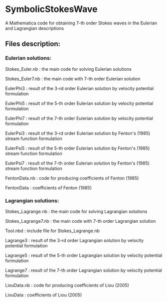 # SymbolicStokesWave

A Mathematica code for obtaining 7-th order Stokes waves in the Eulerian and Lagrangian descriptions

## Files description:

### Eulerian solutions:

Stokes_Euler.nb : the main code for solving Eulerian solutions

Stokes_Euler7.nb : the main code with 7-th order Eulerian solution

EulerPhi3 : result of the 3-rd order Eulerian solution by velocity potential formulation

EulerPhi5 : result of the 5-th order Eulerian solution by velocity potential formulation

EulerPhi7 : result of the 7-th order Eulerian solution by velocity potential formulation

EulerPsi3 : result of the 3-rd order Eulerian solution by Fenton's (1985) stream function formulation

EulerPsi5 : result of the 5-th order Eulerian solution by Fenton's (1985) stream function formulation

EulerPsi7 : result of the 7-th order Eulerian solution by Fenton's (1985) stream function formulation

FentonData.nb : code for producing coefficients of Fenton (1985)

FentonData : coefficients of Fenton (1985)

### Lagrangian solutions:

Stokes_Lagrange.nb : the main code for solving Lagrangian solutions

Stokes_Lagrange7.nb : the main code with 7-th order Lagrangian solution

Tool.nbd : include file for Stokes_Lagrange.nb

Lagrange3 : result of the 3-rd order Lagrangian solution by velocity potential formulation

Lagrange5 : result of the 5-th order Lagrangian solution by velocity potential formulation

Lagrange7 : result of the 7-th order Lagrangian solution by velocity potential formulation

LiouData.nb : code for producing coefficients of Liou (2005)

LiouData : coefficients of Liou (2005)
